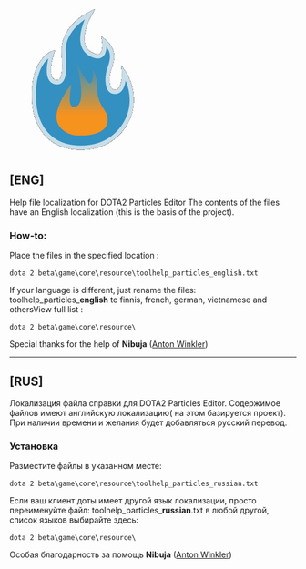 ![](img/peticon.png)

## [ENG]

Help file localization for DOTA2 Particles Editor
The contents of the files have an English localization (this is the basis of the project).

### How-to:

Place the files in the specified location :

```
dota 2 beta\game\core\resource\toolhelp_particles_english.txt
```

If your language is different, just rename the files:
toolhelp\_particles\_**english** to finnis, french, german, vietnamese and othersView full list :

```
dota 2 beta\game\core\resource\
```

Special thanks for the help of **Nibuja** ([Anton Winkler](https://github.com/Nibuja05))

- - -

## [RUS]

Локализация файла справки для DOTA2 Particles Editor. Содержимое файлов имеют английскую локализацию( на этом базируется проект). При наличии времени и желания будет добавляться русский перевод.

### Установка

Разместите файлы в указанном месте:

```
dota 2 beta\game\core\resource\toolhelp_particles_russian.txt
```

Если ваш клиент доты имеет другой язык локализации, просто переименуйте файл:
toolhelp\_particles\_**russian**.txt в любой другой, список языков выбирайте здесь:

```
dota 2 beta\game\core\resource\
```

Особая благодарность за помощь **Nibuja** ([Anton Winkler](https://github.com/Nibuja05))